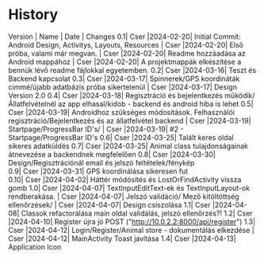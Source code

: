 # History 
Version | Name    | Date     | Changes
     0.1| Cser    |2024-02-20| Initial Commit: Android Design, Activitys, Layouts, Resources
        | Cser    |2024-02-20| Első próba, valami már megvan.
        | Cser    |2024-02-20| Readme hozzáadása az Android mappához
        | Cser    |2024-02-20| A projektmappák elkészítése a bennük lévő readme fájlokkal egyetemben.
     0.2| Cser    |2024-03-16| Teszt és Backend kapcsolat
     0.3| Cser    |2024-03-17| Spinnerek/GPS koordináták cimmé/újabb adatbázis próba sikertelenül
        | Cser    |2024-03-17| Design Version 2.0
     0.4| Cser    |2024-03-18| Regisztráció és bejelentkezés működik/Állatfelvételnél az app elhasal/kidob - backend és android hiba is lehet
     0.5| Cser    |2024-03-19| Androidhoz szükséges módosítások. Felhasználói regisztráció/Bejelentkezés és az állatfelvétel backend
        | Cser    |2024-03-19| Startpage/ProgressBar ID's/
        | Cser    |2024-03-19| #2 - Startpage/ProgressBar ID's
     0.6| Cser    |2024-03-25| Talált keres oldal sikeres adatküldés
     0.7| Cser    |2024-03-25| Animal class tulajdonságainak átnevezése a backendnek megfelelően
     0.8| Cser    |2024-03-30| Design/Regisztrációnál email és jelszó feltételek/fénykép  
     0.9| Cser    |2024-03-31| GPS koordinálása sikeresen fut  
    0.10| Cser    |2024-04-02| Háttér módósítés és LostOrFindActivity vissza gomb
     1.0| Cser    |2024-04-07| TextInputEditText-ek és TextInputLayout-ok rendberakása. 
        | Cser    |2024-04-07| Jelszó validáció/ Mező kitöltöttség ellenőrzések/
        | Cser    |2024-04-07| Design csiszolása
     1.1| Cser    |2024-04-08| Classok refactorálása main oldal validálás, jelszó ellenőrzés?!
     1.2| Cser    |2024-04-10| Register újra jó POST ("http://10.0.2.2:8000/api/register")
     1.3| Cser    |2024-04-12| Login/Register/Animal store - dokumentálás elkezdése
        | Cser    |2024-04-12| MainActivity Toast javítása
     1.4| Cser    |2024-04-13| Application Icon

     

  
        